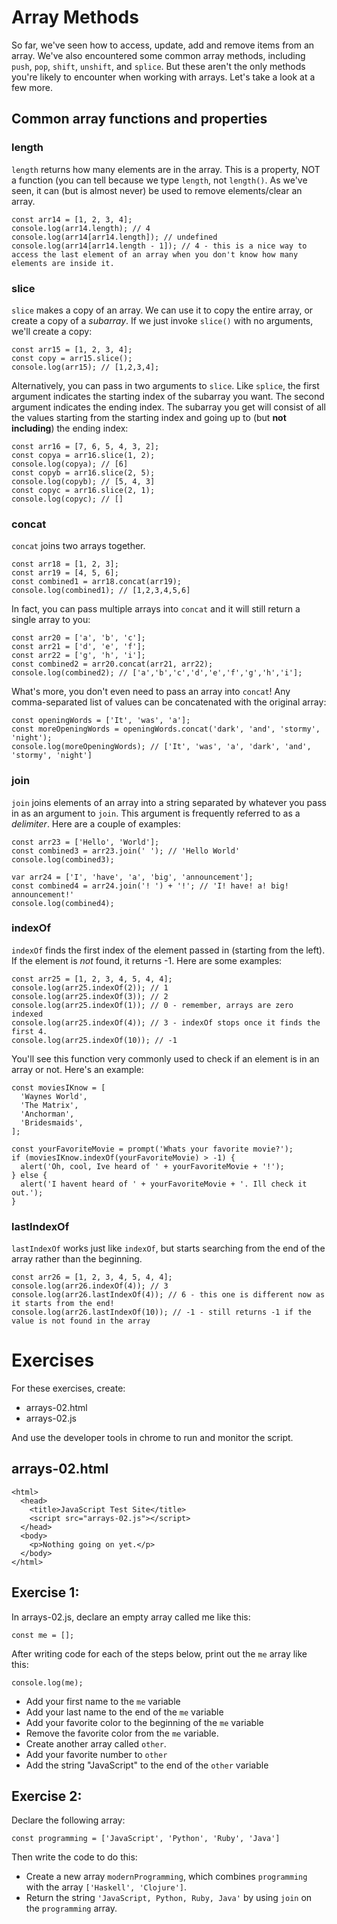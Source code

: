 # Array Methods

So far, we've seen how to access, update, add and remove items from an array. We've also encountered some common array methods, including `push`, `pop`, `shift`, `unshift`, and `splice`. But these aren't the only methods you're likely to encounter when working with arrays. Let's take a look at a few more.

## Common array functions and properties

### length

`length` returns how many elements are in the array. This is a property, NOT a function (you can tell because we type `length`, not `length()`. As we've seen, it can (but is almost never) be used to remove elements/clear an array.

~~~
const arr14 = [1, 2, 3, 4];
console.log(arr14.length); // 4
console.log(arr14[arr14.length]); // undefined
console.log(arr14[arr14.length - 1]); // 4 - this is a nice way to access the last element of an array when you don't know how many elements are inside it.
~~~

### slice

`slice` makes a copy of an array. We can use it to copy the entire array, or create a copy of a _subarray_. If we just invoke `slice()` with no arguments, we'll create a copy:

~~~
const arr15 = [1, 2, 3, 4];
const copy = arr15.slice();
console.log(arr15); // [1,2,3,4];
~~~

Alternatively, you can pass in two arguments to `slice`. Like `splice`, the first argument indicates the starting index of the subarray you want. The second argument indicates the ending index. The subarray you get will consist of all the values starting from the starting index and going up to (but **not including**) the ending index:

~~~
const arr16 = [7, 6, 5, 4, 3, 2];
const copya = arr16.slice(1, 2);
console.log(copya); // [6]
const copyb = arr16.slice(2, 5);
console.log(copyb); // [5, 4, 3]
const copyc = arr16.slice(2, 1);
console.log(copyc); // []
~~~

### concat

`concat` joins two arrays together.

~~~
const arr18 = [1, 2, 3];
const arr19 = [4, 5, 6];
const combined1 = arr18.concat(arr19);
console.log(combined1); // [1,2,3,4,5,6]
~~~

In fact, you can pass multiple arrays into `concat` and it will still return a single array to you:

~~~
const arr20 = ['a', 'b', 'c'];
const arr21 = ['d', 'e', 'f'];
const arr22 = ['g', 'h', 'i'];
const combined2 = arr20.concat(arr21, arr22);
console.log(combined2); // ['a','b','c','d','e','f','g','h','i'];
~~~

What's more, you don't even need to pass an array into `concat`! Any comma-separated list of values can be concatenated with the original array:

~~~
const openingWords = ['It', 'was', 'a'];
const moreOpeningWords = openingWords.concat('dark', 'and', 'stormy', 'night');
console.log(moreOpeningWords); // ['It', 'was', 'a', 'dark', 'and', 'stormy', 'night']
~~~

### join

`join` joins elements of an array into a string separated by whatever you pass in as an argument to `join`. This argument is frequently referred to as a _delimiter_. Here are a couple of examples:

~~~
const arr23 = ['Hello', 'World'];
const combined3 = arr23.join(' '); // 'Hello World'
console.log(combined3);

var arr24 = ['I', 'have', 'a', 'big', 'announcement'];
const combined4 = arr24.join('! ') + '!'; // 'I! have! a! big! announcement!'
console.log(combined4);
~~~

### indexOf

`indexOf` finds the first index of the element passed in (starting from the left). If the element is _not_ found, it returns -1\. Here are some examples:

~~~
const arr25 = [1, 2, 3, 4, 5, 4, 4];
console.log(arr25.indexOf(2)); // 1
console.log(arr25.indexOf(3)); // 2
console.log(arr25.indexOf(1)); // 0 - remember, arrays are zero indexed
console.log(arr25.indexOf(4)); // 3 - indexOf stops once it finds the first 4.
console.log(arr25.indexOf(10)); // -1
~~~

You'll see this function very commonly used to check if an element is in an array or not. Here's an example:

~~~
const moviesIKnow = [
  'Waynes World',
  'The Matrix',
  'Anchorman',
  'Bridesmaids',
];

const yourFavoriteMovie = prompt('Whats your favorite movie?');
if (moviesIKnow.indexOf(yourFavoriteMovie) > -1) {
  alert('Oh, cool, Ive heard of ' + yourFavoriteMovie + '!');
} else {
  alert('I havent heard of ' + yourFavoriteMovie + '. Ill check it out.');
}
~~~

### lastIndexOf

`lastIndexOf` works just like `indexOf`, but starts searching from the end of the array rather than the beginning.

~~~
const arr26 = [1, 2, 3, 4, 5, 4, 4];
console.log(arr26.indexOf(4)); // 3
console.log(arr26.lastIndexOf(4)); // 6 - this one is different now as it starts from the end!
console.log(arr26.lastIndexOf(10)); // -1 - still returns -1 if the value is not found in the array
~~~

# Exercises

For these exercises, create:

- arrays-02.html
- arrays-02.js

And use the developer tools in chrome to run and monitor the script.

## arrays-02.html

~~~
<html> 
  <head>
    <title>JavaScript Test Site</title>
    <script src="arrays-02.js"></script>
  </head>
  <body>
    <p>Nothing going on yet.</p>
  </body>
</html>
~~~

## Exercise 1:

In arrays-02.js, declare an empty array called me like this:

~~~
const me = [];
~~~

After writing code for each of the steps below, print out the `me` array like this:

~~~
console.log(me);
~~~

- Add your first name to the `me` variable
- Add your last name to the end of the `me` variable
- Add your favorite color to the beginning of the `me` variable
- Remove the favorite color from the `me` variable.
- Create another array called `other`.
- Add your favorite number to `other`
- Add the string "JavaScript" to the end of the `other` variable

## Exercise 2:

Declare the following array: 

~~~
const programming = ['JavaScript', 'Python', 'Ruby', 'Java']
~~~

Then write the code to do this:

- Create a new array `modernProgramming`, which combines `programming` with the array `['Haskell', 'Clojure']`.
- Return the string `'JavaScript, Python, Ruby, Java'` by using `join` on the `programming` array.



